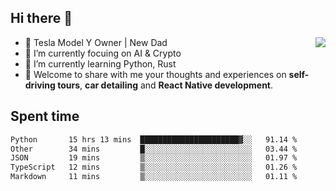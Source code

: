 ## Hi there 👋
<img align="right" src="https://github-readme-stats.vercel.app/api?username=ljunb&show_icons=true&icon_color=CE1D2D&text_color=718096&bg_color=00000000&hide_title=true&hide_border=true" />

- 🚗 Tesla Model Y Owner | New Dad
- 🔭 I’m currently focuing on AI & Crypto
- 🌱 I’m currently learning Python, Rust
- 💬 Welcome to share with me your thoughts and experiences on **self-driving tours**, **car detailing** and **React Native development**.




## Spent time
<!--START_SECTION:waka-->

```txt
Python       15 hrs 13 mins  ██████████████████████▓░░   91.14 %
Other        34 mins         █░░░░░░░░░░░░░░░░░░░░░░░░   03.44 %
JSON         19 mins         ▒░░░░░░░░░░░░░░░░░░░░░░░░   01.97 %
TypeScript   12 mins         ▒░░░░░░░░░░░░░░░░░░░░░░░░   01.26 %
Markdown     11 mins         ▒░░░░░░░░░░░░░░░░░░░░░░░░   01.11 %
```

<!--END_SECTION:waka-->
